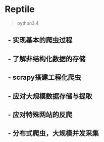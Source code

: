 # Reptile
> python3.4
##    - 实现基本的爬虫过程
##    - 了解非结构化数据的存储
##    - scrapy搭建工程化爬虫
##    - 应对大规模数据存储与提取
##    - 应对特殊网站的反爬
##    - 分布式爬虫，大规模并发采集
